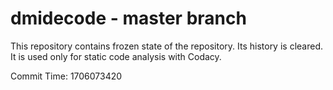 # dmidecode - master branch

This repository contains frozen state of the repository.
Its history is cleared. It is used only for static code
analysis with Codacy.

Commit Time: 1706073420